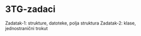 # 3TG-zadaci

Zadatak-1: strukture, datoteke, polja struktura
Zadatak-2: klase, jednostranični trokut
